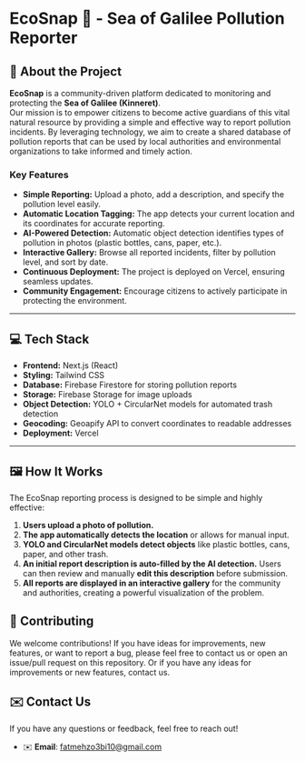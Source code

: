 # EcoSnap 📸 - Sea of Galilee Pollution Reporter

## 🌿 About the Project

**EcoSnap** is a community-driven platform dedicated to monitoring and protecting the **Sea of Galilee (Kinneret)**.  
Our mission is to empower citizens to become active guardians of this vital natural resource by providing a simple and effective way to report pollution incidents. By leveraging technology, we aim to create a shared database of pollution reports that can be used by local authorities and environmental organizations to take informed and timely action.

### Key Features

- **Simple Reporting:** Upload a photo, add a description, and specify the pollution level easily.  
- **Automatic Location Tagging:** The app detects your current location and its coordinates for accurate reporting.  
- **AI-Powered Detection:** Automatic object detection identifies types of pollution in photos (plastic bottles, cans, paper, etc.).  
- **Interactive Gallery:** Browse all reported incidents, filter by pollution level, and sort by date.  
- **Continuous Deployment:** The project is deployed on Vercel, ensuring seamless updates.  
- **Community Engagement:** Encourage citizens to actively participate in protecting the environment.  

---

## 💻 Tech Stack

- **Frontend:** Next.js (React)  
- **Styling:** Tailwind CSS  
- **Database:** Firebase Firestore for storing pollution reports  
- **Storage:** Firebase Storage for image uploads  
- **Object Detection:** YOLO + CircularNet models for automated trash detection  
- **Geocoding:** Geoapify API to convert coordinates to readable addresses  
- **Deployment:** Vercel  

---

## 🖼 How It Works

The EcoSnap reporting process is designed to be simple and highly effective:

1.  **Users upload a photo of pollution.**
2.  **The app automatically detects the location** or allows for manual input.
3.  **YOLO and CircularNet models detect objects** like plastic bottles, cans, paper, and other trash.
4.  **An initial report description is auto-filled by the AI detection.** Users can then review and manually **edit this description** before submission.
5.  **All reports are displayed in an interactive gallery** for the community and authorities, creating a powerful visualization of the problem.

## 🙏 Contributing

We welcome contributions\! If you have ideas for improvements, new features, or want to report a bug, please feel free to contact us or open an issue/pull request on this repository.
Or if you have any ideas for improvements or new features, contact us.


## ✉️ Contact Us

If you have any questions or feedback, feel free to reach out!

- ✉️ **Email**: [fatmehzo3bi10@gmail.com](mailto:fatmehzo3bi10@gmail.com)
